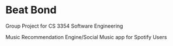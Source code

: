 # Beat Bond

Group Project for CS 3354 Software Engineering

Music Recommendation Engine/Social Music app for Spotify Users
